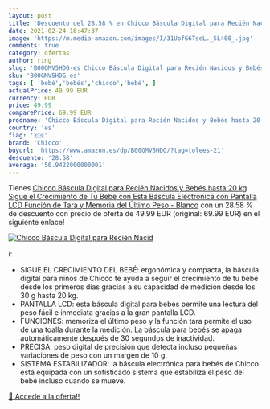 ```yaml
---
layout: post
title: 'Descuento del 28.58 % en Chicco Báscula Digital para Recién Nacid'
date: 2021-02-24 16:47:37
image: 'https://m.media-amazon.com/images/I/31UofG6TseL._SL400_.jpg'
comments: true
category: ofertas
author: ring
slug: 'B00GMV5HDG-es Chicco Báscula Digital para Recién Nacidos y Bebés hasta...'
sku: 'B00GMV5HDG-es'
tags: [ 'bebé','bebés','chicco','bebé', ]
actualPrice: 49.99 EUR
currency: EUR
price: 49.99
comparePrice: 69.99 EUR
prodname: 'Chicco Báscula Digital para Recién Nacidos y Bebés hasta 20 kg  Sigue el Crecimiento de Tu Bebé con Esta Báscula Electrónica con Pantalla LCD  Función de Tara y Memoria del Último Peso - Blanco'
country: 'es'
flag: '🇪🇸'
brand: 'Chicco'
buyurl: 'https://www.amazon.es/dp/B00GMV5HDG/?tag=tolees-21'
descuento: '28.58'
average: '50.9422000000001'
---
```


Tienes [Chicco Báscula Digital para Recién Nacidos y Bebés hasta 20 kg  Sigue el Crecimiento de Tu Bebé con Esta Báscula Electrónica con Pantalla LCD  Función de Tara y Memoria del Último Peso - Blanco](https://www.amazon.es/dp/B00GMV5HDG/?tag=tolees-21) con un 28.58 % de descuento con precio de oferta de 49.99 EUR (original: 69.99 EUR) en el siguiente enlace!

[![Chicco Báscula Digital para Recién Nacid](https://m.media-amazon.com/images/I/31UofG6TseL._SL400_.jpg)](https://www.amazon.es/dp/B00GMV5HDG/?tag=tolees-21)

ℹ️:

- SIGUE EL CRECIMIENTO DEL BEBÉ: ergonómica y compacta, la báscula digital para niños de Chicco te ayuda a seguir el crecimiento de tu bebé desde los primeros días gracias a su capacidad de medición desde los 30 g hasta 20 kg.
- PANTALLA LCD: esta báscula digital para bebés permite una lectura del peso fácil e inmediata gracias a la gran pantalla LCD.
- FUNCIONES: memoriza el último peso y la función tara permite el uso de una toalla durante la medición. La báscula para bebés se apaga automáticamente después de 30 segundos de inactividad.
- PRECISA: peso digital de precisión que detecta incluso pequeñas variaciones de peso con un margen de 10 g.
- SISTEMA ESTABILIZADOR: la báscula electrónica para bebés de Chicco está equipada con un sofisticado sistema que estabiliza el peso del bebé incluso cuando se mueve.

[🛒 Accede a la oferta!!](https://www.amazon.es/dp/B00GMV5HDG/?tag=tolees-21)
